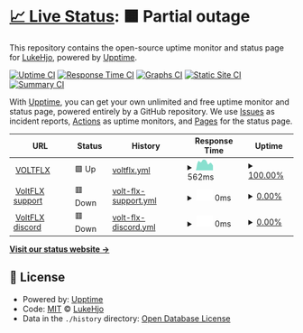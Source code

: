 # [📈 Live Status](https://status.voltflx.com): <!--live status--> **🟧 Partial outage**

This repository contains the open-source uptime monitor and status page for [LukeHjo](https://dev.lukehjo.tech), powered by [Upptime](https://github.com/upptime/upptime).

[![Uptime CI](https://github.com/luke-beep/status.voltflx.com/workflows/Uptime%20CI/badge.svg)](https://github.com/luke-beep/status.voltflx.com/actions?query=workflow%3A%22Uptime+CI%22)
[![Response Time CI](https://github.com/luke-beep/status.voltflx.com/workflows/Response%20Time%20CI/badge.svg)](https://github.com/luke-beep/status.voltflx.com/actions?query=workflow%3A%22Response+Time+CI%22)
[![Graphs CI](https://github.com/luke-beep/status.voltflx.com/workflows/Graphs%20CI/badge.svg)](https://github.com/luke-beep/status.voltflx.com/actions?query=workflow%3A%22Graphs+CI%22)
[![Static Site CI](https://github.com/luke-beep/status.voltflx.com/workflows/Static%20Site%20CI/badge.svg)](https://github.com/luke-beep/status.voltflx.com/actions?query=workflow%3A%22Static+Site+CI%22)
[![Summary CI](https://github.com/luke-beep/status.voltflx.com/workflows/Summary%20CI/badge.svg)](https://github.com/luke-beep/status.voltflx.com/actions?query=workflow%3A%22Summary+CI%22)

With [Upptime](https://upptime.js.org), you can get your own unlimited and free uptime monitor and status page, powered entirely by a GitHub repository. We use [Issues](https://github.com/luke-beep/status.voltflx.com/issues) as incident reports, [Actions](https://github.com/luke-beep/status.voltflx.com/actions) as uptime monitors, and [Pages](https://status.voltflx.com) for the status page.

<!--start: status pages-->
<!-- This summary is generated by Upptime (https://github.com/upptime/upptime) -->
<!-- Do not edit this manually, your changes will be overwritten -->
<!-- prettier-ignore -->
| URL | Status | History | Response Time | Uptime |
| --- | ------ | ------- | ------------- | ------ |
| <img alt="" src="https://icons.duckduckgo.com/ip3/voltflx.com.ico" height="13"> [VOLTFLX](https://voltflx.com) | 🟩 Up | [voltflx.yml](https://github.com/luke-beep/status.voltflx.com/commits/HEAD/history/voltflx.yml) | <details><summary><img alt="Response time graph" src="./graphs/voltflx/response-time-week.png" height="20"> 562ms</summary><br><a href="https://status.voltflx.com/history/voltflx"><img alt="Response time 527" src="https://img.shields.io/endpoint?url=https%3A%2F%2Fraw.githubusercontent.com%2Fluke-beep%2Fstatus.voltflx.com%2FHEAD%2Fapi%2Fvoltflx%2Fresponse-time.json"></a><br><a href="https://status.voltflx.com/history/voltflx"><img alt="24-hour response time 333" src="https://img.shields.io/endpoint?url=https%3A%2F%2Fraw.githubusercontent.com%2Fluke-beep%2Fstatus.voltflx.com%2FHEAD%2Fapi%2Fvoltflx%2Fresponse-time-day.json"></a><br><a href="https://status.voltflx.com/history/voltflx"><img alt="7-day response time 562" src="https://img.shields.io/endpoint?url=https%3A%2F%2Fraw.githubusercontent.com%2Fluke-beep%2Fstatus.voltflx.com%2FHEAD%2Fapi%2Fvoltflx%2Fresponse-time-week.json"></a><br><a href="https://status.voltflx.com/history/voltflx"><img alt="30-day response time 564" src="https://img.shields.io/endpoint?url=https%3A%2F%2Fraw.githubusercontent.com%2Fluke-beep%2Fstatus.voltflx.com%2FHEAD%2Fapi%2Fvoltflx%2Fresponse-time-month.json"></a><br><a href="https://status.voltflx.com/history/voltflx"><img alt="1-year response time 527" src="https://img.shields.io/endpoint?url=https%3A%2F%2Fraw.githubusercontent.com%2Fluke-beep%2Fstatus.voltflx.com%2FHEAD%2Fapi%2Fvoltflx%2Fresponse-time-year.json"></a></details> | <details><summary><a href="https://status.voltflx.com/history/voltflx">100.00%</a></summary><a href="https://status.voltflx.com/history/voltflx"><img alt="All-time uptime 100.00%" src="https://img.shields.io/endpoint?url=https%3A%2F%2Fraw.githubusercontent.com%2Fluke-beep%2Fstatus.voltflx.com%2FHEAD%2Fapi%2Fvoltflx%2Fuptime.json"></a><br><a href="https://status.voltflx.com/history/voltflx"><img alt="24-hour uptime 100.00%" src="https://img.shields.io/endpoint?url=https%3A%2F%2Fraw.githubusercontent.com%2Fluke-beep%2Fstatus.voltflx.com%2FHEAD%2Fapi%2Fvoltflx%2Fuptime-day.json"></a><br><a href="https://status.voltflx.com/history/voltflx"><img alt="7-day uptime 100.00%" src="https://img.shields.io/endpoint?url=https%3A%2F%2Fraw.githubusercontent.com%2Fluke-beep%2Fstatus.voltflx.com%2FHEAD%2Fapi%2Fvoltflx%2Fuptime-week.json"></a><br><a href="https://status.voltflx.com/history/voltflx"><img alt="30-day uptime 100.00%" src="https://img.shields.io/endpoint?url=https%3A%2F%2Fraw.githubusercontent.com%2Fluke-beep%2Fstatus.voltflx.com%2FHEAD%2Fapi%2Fvoltflx%2Fuptime-month.json"></a><br><a href="https://status.voltflx.com/history/voltflx"><img alt="1-year uptime 100.00%" src="https://img.shields.io/endpoint?url=https%3A%2F%2Fraw.githubusercontent.com%2Fluke-beep%2Fstatus.voltflx.com%2FHEAD%2Fapi%2Fvoltflx%2Fuptime-year.json"></a></details>
| <img alt="" src="https://icons.duckduckgo.com/ip3/support.voltflx.com.ico" height="13"> [VoltFLX support](https://support.voltflx.com) | 🟥 Down | [volt-flx-support.yml](https://github.com/luke-beep/status.voltflx.com/commits/HEAD/history/volt-flx-support.yml) | <details><summary><img alt="Response time graph" src="./graphs/volt-flx-support/response-time-week.png" height="20"> 0ms</summary><br><a href="https://status.voltflx.com/history/volt-flx-support"><img alt="Response time 0" src="https://img.shields.io/endpoint?url=https%3A%2F%2Fraw.githubusercontent.com%2Fluke-beep%2Fstatus.voltflx.com%2FHEAD%2Fapi%2Fvolt-flx-support%2Fresponse-time.json"></a><br><a href="https://status.voltflx.com/history/volt-flx-support"><img alt="24-hour response time 0" src="https://img.shields.io/endpoint?url=https%3A%2F%2Fraw.githubusercontent.com%2Fluke-beep%2Fstatus.voltflx.com%2FHEAD%2Fapi%2Fvolt-flx-support%2Fresponse-time-day.json"></a><br><a href="https://status.voltflx.com/history/volt-flx-support"><img alt="7-day response time 0" src="https://img.shields.io/endpoint?url=https%3A%2F%2Fraw.githubusercontent.com%2Fluke-beep%2Fstatus.voltflx.com%2FHEAD%2Fapi%2Fvolt-flx-support%2Fresponse-time-week.json"></a><br><a href="https://status.voltflx.com/history/volt-flx-support"><img alt="30-day response time 0" src="https://img.shields.io/endpoint?url=https%3A%2F%2Fraw.githubusercontent.com%2Fluke-beep%2Fstatus.voltflx.com%2FHEAD%2Fapi%2Fvolt-flx-support%2Fresponse-time-month.json"></a><br><a href="https://status.voltflx.com/history/volt-flx-support"><img alt="1-year response time 0" src="https://img.shields.io/endpoint?url=https%3A%2F%2Fraw.githubusercontent.com%2Fluke-beep%2Fstatus.voltflx.com%2FHEAD%2Fapi%2Fvolt-flx-support%2Fresponse-time-year.json"></a></details> | <details><summary><a href="https://status.voltflx.com/history/volt-flx-support">0.00%</a></summary><a href="https://status.voltflx.com/history/volt-flx-support"><img alt="All-time uptime 0.00%" src="https://img.shields.io/endpoint?url=https%3A%2F%2Fraw.githubusercontent.com%2Fluke-beep%2Fstatus.voltflx.com%2FHEAD%2Fapi%2Fvolt-flx-support%2Fuptime.json"></a><br><a href="https://status.voltflx.com/history/volt-flx-support"><img alt="24-hour uptime 0.00%" src="https://img.shields.io/endpoint?url=https%3A%2F%2Fraw.githubusercontent.com%2Fluke-beep%2Fstatus.voltflx.com%2FHEAD%2Fapi%2Fvolt-flx-support%2Fuptime-day.json"></a><br><a href="https://status.voltflx.com/history/volt-flx-support"><img alt="7-day uptime 0.00%" src="https://img.shields.io/endpoint?url=https%3A%2F%2Fraw.githubusercontent.com%2Fluke-beep%2Fstatus.voltflx.com%2FHEAD%2Fapi%2Fvolt-flx-support%2Fuptime-week.json"></a><br><a href="https://status.voltflx.com/history/volt-flx-support"><img alt="30-day uptime 0.00%" src="https://img.shields.io/endpoint?url=https%3A%2F%2Fraw.githubusercontent.com%2Fluke-beep%2Fstatus.voltflx.com%2FHEAD%2Fapi%2Fvolt-flx-support%2Fuptime-month.json"></a><br><a href="https://status.voltflx.com/history/volt-flx-support"><img alt="1-year uptime 0.00%" src="https://img.shields.io/endpoint?url=https%3A%2F%2Fraw.githubusercontent.com%2Fluke-beep%2Fstatus.voltflx.com%2FHEAD%2Fapi%2Fvolt-flx-support%2Fuptime-year.json"></a></details>
| <img alt="" src="https://icons.duckduckgo.com/ip3/discord.voltflx.com.ico" height="13"> [VoltFLX discord](https://discord.voltflx.com) | 🟥 Down | [volt-flx-discord.yml](https://github.com/luke-beep/status.voltflx.com/commits/HEAD/history/volt-flx-discord.yml) | <details><summary><img alt="Response time graph" src="./graphs/volt-flx-discord/response-time-week.png" height="20"> 0ms</summary><br><a href="https://status.voltflx.com/history/volt-flx-discord"><img alt="Response time 0" src="https://img.shields.io/endpoint?url=https%3A%2F%2Fraw.githubusercontent.com%2Fluke-beep%2Fstatus.voltflx.com%2FHEAD%2Fapi%2Fvolt-flx-discord%2Fresponse-time.json"></a><br><a href="https://status.voltflx.com/history/volt-flx-discord"><img alt="24-hour response time 0" src="https://img.shields.io/endpoint?url=https%3A%2F%2Fraw.githubusercontent.com%2Fluke-beep%2Fstatus.voltflx.com%2FHEAD%2Fapi%2Fvolt-flx-discord%2Fresponse-time-day.json"></a><br><a href="https://status.voltflx.com/history/volt-flx-discord"><img alt="7-day response time 0" src="https://img.shields.io/endpoint?url=https%3A%2F%2Fraw.githubusercontent.com%2Fluke-beep%2Fstatus.voltflx.com%2FHEAD%2Fapi%2Fvolt-flx-discord%2Fresponse-time-week.json"></a><br><a href="https://status.voltflx.com/history/volt-flx-discord"><img alt="30-day response time 0" src="https://img.shields.io/endpoint?url=https%3A%2F%2Fraw.githubusercontent.com%2Fluke-beep%2Fstatus.voltflx.com%2FHEAD%2Fapi%2Fvolt-flx-discord%2Fresponse-time-month.json"></a><br><a href="https://status.voltflx.com/history/volt-flx-discord"><img alt="1-year response time 0" src="https://img.shields.io/endpoint?url=https%3A%2F%2Fraw.githubusercontent.com%2Fluke-beep%2Fstatus.voltflx.com%2FHEAD%2Fapi%2Fvolt-flx-discord%2Fresponse-time-year.json"></a></details> | <details><summary><a href="https://status.voltflx.com/history/volt-flx-discord">0.00%</a></summary><a href="https://status.voltflx.com/history/volt-flx-discord"><img alt="All-time uptime 0.00%" src="https://img.shields.io/endpoint?url=https%3A%2F%2Fraw.githubusercontent.com%2Fluke-beep%2Fstatus.voltflx.com%2FHEAD%2Fapi%2Fvolt-flx-discord%2Fuptime.json"></a><br><a href="https://status.voltflx.com/history/volt-flx-discord"><img alt="24-hour uptime 0.00%" src="https://img.shields.io/endpoint?url=https%3A%2F%2Fraw.githubusercontent.com%2Fluke-beep%2Fstatus.voltflx.com%2FHEAD%2Fapi%2Fvolt-flx-discord%2Fuptime-day.json"></a><br><a href="https://status.voltflx.com/history/volt-flx-discord"><img alt="7-day uptime 0.00%" src="https://img.shields.io/endpoint?url=https%3A%2F%2Fraw.githubusercontent.com%2Fluke-beep%2Fstatus.voltflx.com%2FHEAD%2Fapi%2Fvolt-flx-discord%2Fuptime-week.json"></a><br><a href="https://status.voltflx.com/history/volt-flx-discord"><img alt="30-day uptime 0.00%" src="https://img.shields.io/endpoint?url=https%3A%2F%2Fraw.githubusercontent.com%2Fluke-beep%2Fstatus.voltflx.com%2FHEAD%2Fapi%2Fvolt-flx-discord%2Fuptime-month.json"></a><br><a href="https://status.voltflx.com/history/volt-flx-discord"><img alt="1-year uptime 0.00%" src="https://img.shields.io/endpoint?url=https%3A%2F%2Fraw.githubusercontent.com%2Fluke-beep%2Fstatus.voltflx.com%2FHEAD%2Fapi%2Fvolt-flx-discord%2Fuptime-year.json"></a></details>

<!--end: status pages-->

[**Visit our status website →**](https://status.voltflx.com)

## 📄 License

- Powered by: [Upptime](https://github.com/upptime/upptime)
- Code: [MIT](./LICENSE) © [LukeHjo](https://dev.lukehjo.tech)
- Data in the `./history` directory: [Open Database License](https://opendatacommons.org/licenses/odbl/1-0/)
